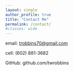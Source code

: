 ```yaml
---
layout: single
author_profile: true
title: "Contact Me"
permalink: /contact/
#classes: wide
---
```



email: trobbins70@gmail.com

cell: (602) 881-3682

GitHub: github.com/twrobbins


